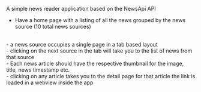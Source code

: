 A simple news reader application based on the NewsApi API
<br/>
- Have a home page with a listing of all the news grouped by the news source (10
total news sources)
<br>
- a news source occupies a single page in a tab based layout
<br>
- clicking on the next source in the tab will take you to the list of news
from that source
<br>
- Each news article should have the respective thumbnail for the image,
title, news timestamp etc.
<br>
- clicking on any article takes you to the detail page for that article the link is loaded in a webview inside the app

